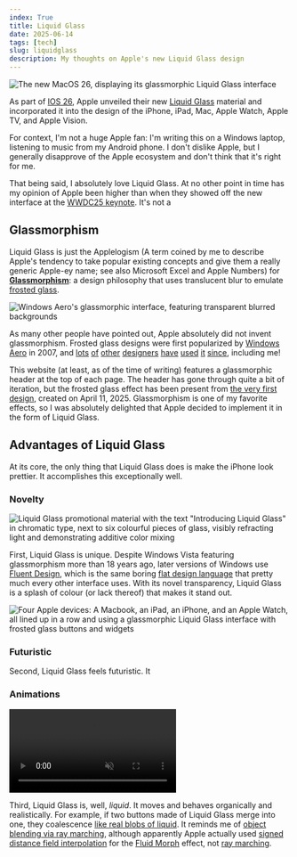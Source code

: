 ```yaml
---
index: True
title: Liquid Glass
date: 2025-06-14
tags: [tech]
slug: liquidglass
description: My thoughts on Apple's new Liquid Glass design
---
```


![The new MacOS 26, displaying its glassmorphic Liquid Glass interface](https://cdn.mos.cms.futurecdn.net/x6hH5edzsmvbowYLaPTkmH-970-80.jpg.webp)

As part of [IOS 26](https://www.apple.com/newsroom/2025/06/apple-elevates-the-iphone-experience-with-ios-26/), Apple unveiled their new [Liquid Glass](https://developer.apple.com/documentation/technologyoverviews/liquid-glass) material and incorporated it into the design of the iPhone, iPad, Mac, Apple Watch, Apple TV, and Apple Vision.

For context, I'm not a huge Apple fan: I'm writing this on a Windows laptop, listening to music from my Android phone. I don't dislike Apple, but I generally disapprove of the Apple ecosystem and don't think that it's right for me.

That being said, I absolutely love Liquid Glass. At no other point in time has my opinion of Apple been higher than when they showed off the new interface at the [WWDC25 keynote](https://developer.apple.com/videos/play/wwdc2025/101/). It's not a 

## Glassmorphism

Liquid Glass is just the Applelogism (A term coined by me to describe Apple's tendency to take popular existing concepts and give them a really generic Apple-ey name; see also Microsoft Excel and Apple Numbers) for [**Glassmorphism**](https://hype4.academy/tools/glassmorphism-generator): a design philosophy that uses translucent blur to emulate [frosted glass](https://en.wikipedia.org/wiki/Frosted_glass).

![Windows Aero's glassmorphic interface, featuring transparent blurred backgrounds](https://upload.wikimedia.org/wikipedia/en/a/a3/Windows_Vista.png)

As many other people have pointed out, Apple absolutely did not invent glassmorphism. Frosted glass designs were first popularized by [Windows Aero](https://en.wikipedia.org/wiki/Windows_Aero) in 2007, and [lots](https://css.glass/) [of](https://tricks-glassmorphism.webflow.io/) [other](https://reflect.app/) [designers](https://hype4.academy/tools/glassmorphism-generator) [have](https://www.reflectorai.app/) [used](https://www.behance.net/gallery/113924121/Kit-UI-Glassmorphism-trend#) [it](https://leanrada.com/) [since](https://jetgirl.art/), including me!

This website (at least, as of the time of writing) features a glassmorphic header at the top of each page. The header has gone through quite a bit of iteration, but the frosted glass effect has been present from [the very first design](https://github.com/ColourlessSpearmint/colourlessspearmint.github.io/commit/e4d6dcd0c97ed13c39c4b96709b844a0465720f3#diff-9bef76ac5cd1246a53c15ea6cf7aea15d8af6c1fd0978867c27ba8fe9ae6b1f4), created on April 11, 2025. Glassmorphism is one of my favorite effects, so I was absolutely delighted that Apple decided to implement it in the form of Liquid Glass.

## Advantages of Liquid Glass

At its core, the only thing that Liquid Glass does is make the iPhone look prettier. It accomplishes this exceptionally well.

### Novelty

![Liquid Glass promotional material with the text "Introducing Liquid Glass" in chromatic type, next to six colourful pieces of glass, visibly refracting light and demonstrating additive color mixing](https://i.ytimg.com/vi/jGztGfRujSE/maxresdefault.jpg)

First, Liquid Glass is unique. Despite Windows Vista featuring glassmorphism more than 18 years ago, later versions of Windows use [Fluent Design](https://en.wikipedia.org/wiki/Fluent_Design_System), which is the same boring [flat design language](https://en.wikipedia.org/wiki/Flat_design) that pretty much every other interface uses. With its novel transparency, Liquid Glass is a splash of colour (or lack thereof) that makes it stand out.

![Four Apple devices: A Macbook, an iPad, an iPhone, and an Apple Watch, all lined up in a row and using a glassmorphic Liquid Glass interface with frosted glass buttons and widgets](https://platform.theverge.com/wp-content/uploads/sites/2/2025/06/liquidglassmain2.jpg?quality=90&strip=all&crop=0,0,100,100)

### Futuristic

Second, Liquid Glass feels futuristic. It

### Animations

<video src="../../images/liquid_glass_coalescence.webm" autoplay loop muted playsinline></video>

Third, Liquid Glass is, well, *liquid*. It moves and behaves organically and realistically. For example, if two buttons made of Liquid Glass merge into one, they coalescence [like real blobs of liquid](youtu.be/Aq5ydeWWr4A). It reminds me of [object blending via ray marching](https://youtu.be/Cp5WWtMoeKg&t=198), although apparently Apple actually used [signed distance field interpolation](https://en.wikipedia.org/wiki/Signed_distance_function) for the [Fluid Morph](https://developer.apple.com/documentation/technologyoverviews/adopting-liquid-glass) effect, not [ray marching](https://en.wikipedia.org/wiki/Ray_marching).

